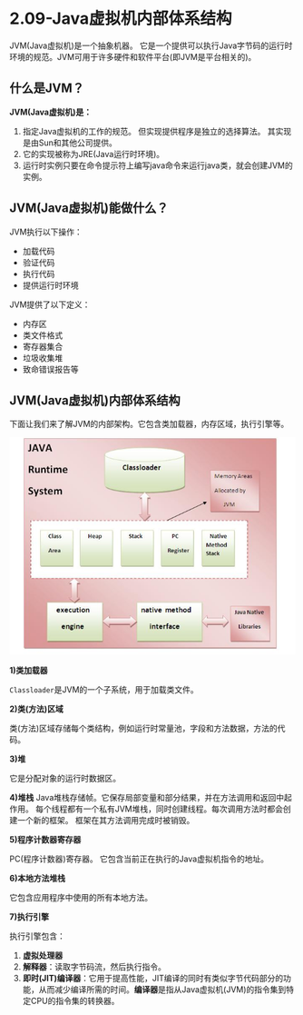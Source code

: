 # 2.09-Java虚拟机内部体系结构

JVM(Java虚拟机)是一个抽象机器。 它是一个提供可以执行Java字节码的运行时环境的规范。JVM可用于许多硬件和软件平台(即JVM是平台相关的)。

## 什么是JVM？

**JVM(Java虚拟机)是：**

1. 指定Java虚拟机的工作的规范。 但实现提供程序是独立的选择算法。 其实现是由Sun和其他公司提供。
2. 它的实现被称为JRE(Java运行时环境)。
3. 运行时实例只要在命令提示符上编写java命令来运行java类，就会创建JVM的实例。

## JVM(Java虚拟机)能做什么？

JVM执行以下操作：

- 加载代码
- 验证代码
- 执行代码
- 提供运行时环境

JVM提供了以下定义：

- 内存区
- 类文件格式
- 寄存器集合
- 垃圾收集堆
- 致命错误报告等

## JVM(Java虚拟机)内部体系结构

下面让我们来了解JVM的内部架构。它包含类加载器，内存区域，执行引擎等。

![img](images/839180303_84772.jpg)

**1)类加载器**

`Classloader`是JVM的一个子系统，用于加载类文件。

**2)类(方法)区域**

类(方法)区域存储每个类结构，例如运行时常量池，字段和方法数据，方法的代码。

**3)堆**

它是分配对象的运行时数据区。

**4)堆栈**
Java堆栈存储帧。它保存局部变量和部分结果，并在方法调用和返回中起作用。
每个线程都有一个私有JVM堆栈，同时创建线程。每次调用方法时都会创建一个新的框架。 框架在其方法调用完成时被销毁。

**5)程序计数器寄存器**

PC(程序计数器)寄存器。 它包含当前正在执行的Java虚拟机指令的地址。

**6)本地方法堆栈**

它包含应用程序中使用的所有本地方法。

**7)执行引擎**

执行引擎包含：

1. **虚拟处理器**
2. **解释器**：读取字节码流，然后执行指令。
3. **即时(JIT)编译器**：它用于提高性能，JIT编译的同时有类似字节代码部分的功能，从而减少编译所需的时间。**编译器**是指从Java虚拟机(JVM)的指令集到特定CPU的指令集的转换器。